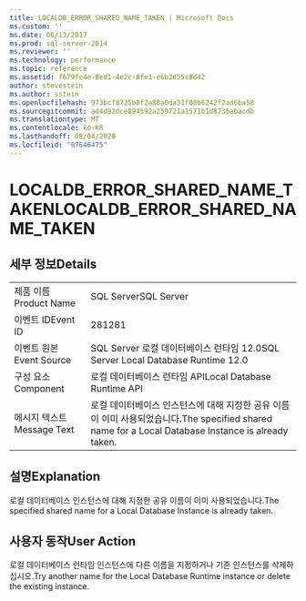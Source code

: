 ```yaml
---
title: LOCALDB_ERROR_SHARED_NAME_TAKEN | Microsoft Docs
ms.custom: ''
ms.date: 06/13/2017
ms.prod: sql-server-2014
ms.reviewer: ''
ms.technology: performance
ms.topic: reference
ms.assetid: f679fe4e-0ed1-4e2c-8fe1-e6b3d55c8d42
author: stevestein
ms.author: sstein
ms.openlocfilehash: 973bcf8725b8f2a80a0da31f08b6242f2ad6ba58
ms.sourcegitcommit: ad4d92dce894592a259721a1571b1d8736abacdb
ms.translationtype: MT
ms.contentlocale: ko-KR
ms.lasthandoff: 08/04/2020
ms.locfileid: "87646475"
---
```

# <a name="localdb_error_shared_name_taken"></a><span data-ttu-id="5635a-102">LOCALDB_ERROR_SHARED_NAME_TAKEN</span><span class="sxs-lookup"><span data-stu-id="5635a-102">LOCALDB_ERROR_SHARED_NAME_TAKEN</span></span>
    
## <a name="details"></a><span data-ttu-id="5635a-103">세부 정보</span><span class="sxs-lookup"><span data-stu-id="5635a-103">Details</span></span>  
  
|||  
|-|-|  
|<span data-ttu-id="5635a-104">제품 이름</span><span class="sxs-lookup"><span data-stu-id="5635a-104">Product Name</span></span>|<span data-ttu-id="5635a-105">SQL Server</span><span class="sxs-lookup"><span data-stu-id="5635a-105">SQL Server</span></span>|  
|<span data-ttu-id="5635a-106">이벤트 ID</span><span class="sxs-lookup"><span data-stu-id="5635a-106">Event ID</span></span>|<span data-ttu-id="5635a-107">281</span><span class="sxs-lookup"><span data-stu-id="5635a-107">281</span></span>|  
|<span data-ttu-id="5635a-108">이벤트 원본</span><span class="sxs-lookup"><span data-stu-id="5635a-108">Event Source</span></span>|<span data-ttu-id="5635a-109">SQL Server 로컬 데이터베이스 런타임 12.0</span><span class="sxs-lookup"><span data-stu-id="5635a-109">SQL Server Local Database Runtime 12.0</span></span>|  
|<span data-ttu-id="5635a-110">구성 요소</span><span class="sxs-lookup"><span data-stu-id="5635a-110">Component</span></span>|<span data-ttu-id="5635a-111">로컬 데이터베이스 런타임 API</span><span class="sxs-lookup"><span data-stu-id="5635a-111">Local Database Runtime API</span></span>|  
|<span data-ttu-id="5635a-112">메시지 텍스트</span><span class="sxs-lookup"><span data-stu-id="5635a-112">Message Text</span></span>|<span data-ttu-id="5635a-113">로컬 데이터베이스 인스턴스에 대해 지정한 공유 이름이 이미 사용되었습니다.</span><span class="sxs-lookup"><span data-stu-id="5635a-113">The specified shared name for a Local Database Instance is already taken.</span></span>|  
  
## <a name="explanation"></a><span data-ttu-id="5635a-114">설명</span><span class="sxs-lookup"><span data-stu-id="5635a-114">Explanation</span></span>  
 <span data-ttu-id="5635a-115">로컬 데이터베이스 인스턴스에 대해 지정한 공유 이름이 이미 사용되었습니다.</span><span class="sxs-lookup"><span data-stu-id="5635a-115">The specified shared name for a Local Database Instance is already taken.</span></span>  
  
## <a name="user-action"></a><span data-ttu-id="5635a-116">사용자 동작</span><span class="sxs-lookup"><span data-stu-id="5635a-116">User Action</span></span>  
 <span data-ttu-id="5635a-117">로컬 데이터베이스 런타임 인스턴스에 다른 이름을 지정하거나 기존 인스턴스를 삭제하십시오.</span><span class="sxs-lookup"><span data-stu-id="5635a-117">Try another name for the Local Database Runtime instance or delete the existing instance.</span></span>  
  
  
